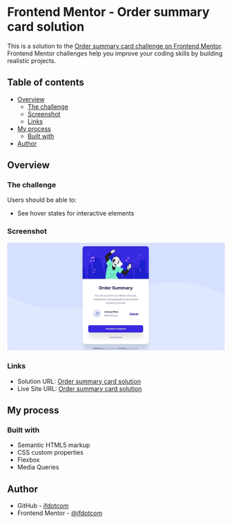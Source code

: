# Frontend Mentor - Order summary card solution

This is a solution to the [Order summary card challenge on Frontend Mentor](https://www.frontendmentor.io/challenges/order-summary-component-QlPmajDUj). Frontend Mentor challenges help you improve your coding skills by building realistic projects. 

## Table of contents

- [Overview](#overview)
  - [The challenge](#the-challenge)
  - [Screenshot](#screenshot)
  - [Links](#links)
- [My process](#my-process)
  - [Built with](#built-with)
- [Author](#author)




## Overview

### The challenge

Users should be able to:

- See hover states for interactive elements

### Screenshot

![](./screenshot.jpg)



### Links

- Solution URL: [ Order summary card solution](https://www.frontendmentor.io/solutions/order-summary-card-solution-_RAPyvjud)
- Live Site URL: [ Order summary card solution](https://order-summary-component-main-rust.vercel.app/)

## My process

### Built with

- Semantic HTML5 markup
- CSS custom properties
- Flexbox
- Media Queries





## Author

- GitHub - [ifdotcom](https://github.com/ifdotcom)
- Frontend Mentor - [@ifdotcom](https://www.frontendmentor.io/profile/ifdotcom)




